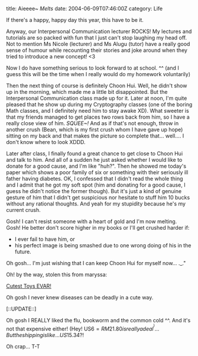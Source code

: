 title: Aieeee~ *Melts*
date: 2004-06-09T07:46:00Z
category: Life

If there's a happy, happy day this year, this have to be it.

Anyway, our Interpersonal Communication lecturer ROCKS! My lectures and tutorials are so packed with fun that I just can't stop laughing my head off. Not to mention Ms Nicole (lecturer) and Ms Alugu (tutor) have a really good sense of humour while recounting their stories and joke around when they tried to introduce a new concept! <3

Now I do have something serious to look forward to at school. ^^ (and I guess this will be the time when I really would do my homework voluntarily)

Then the next thing of course is definitely Choon Hui. Well, he didn't show up in the morning, which made me a little bit disappointed. But the Interpersonal Communication class made up for it. Later at noon, I'm quite pleased that he show up during my Cryptography classes (one of the boring Math classes, and I definitely need him to stay awake XD). What sweeter is that my friends managed to get places two rows back from him, so I have a really close view of him. *SQUEE~!* And as if that's not enough, throw in another crush (Bean, which is my first crush whom I have gave up hope) sitting on my back and that makes the picture so complete that… well…. I don't know where to look XDDD.

Later after class, I finally found a great chance to get close to Choon Hui and talk to him. And all of a sudden he just asked whether I would like to donate for a good cause, and I'm like "huh?". Then he showed me today's paper which shows a poor family of six or something with their seriously ill father having diabetes. OK, I confessed that I didn't read the whole thing and I admit that he got my soft spot (him and donating for a good cause, I guess he didn't notice the former though). But it's just a kind of genuine gesture of him that I didn't get suspicious nor hesitate to stuff him 10 bucks without any rational thoughts. And yeah for my stupidity because he's my current crush.

Gosh! I can't resist someone with a heart of gold and I'm now melting. Gosh! He better don't score higher in my books or I'll get crushed harder if:

- I ever fail to have him, or
- his perfect image is being smashed due to one wrong doing of his in the future.

Oh gosh… I'm just wishing that I can keep Choon Hui for myself now… .\_."

Oh! by the way, stolen this from maryssa:

[Cutest Toys EVAR!](http://www.thinkgeek.com/cubegoodies/toys/6708/)

Oh gosh I never knew diseases can be deadly in a cute way.

[::UPDATE::]

Oh gosh I REALLY liked the flu, bookworm and the common cold ^^. And it's not that expensive either! (Hey! US$6 = RM21.80 is really a deal ^^) … But the shipping is like… US$15.34?!

Oh crap… T-T
